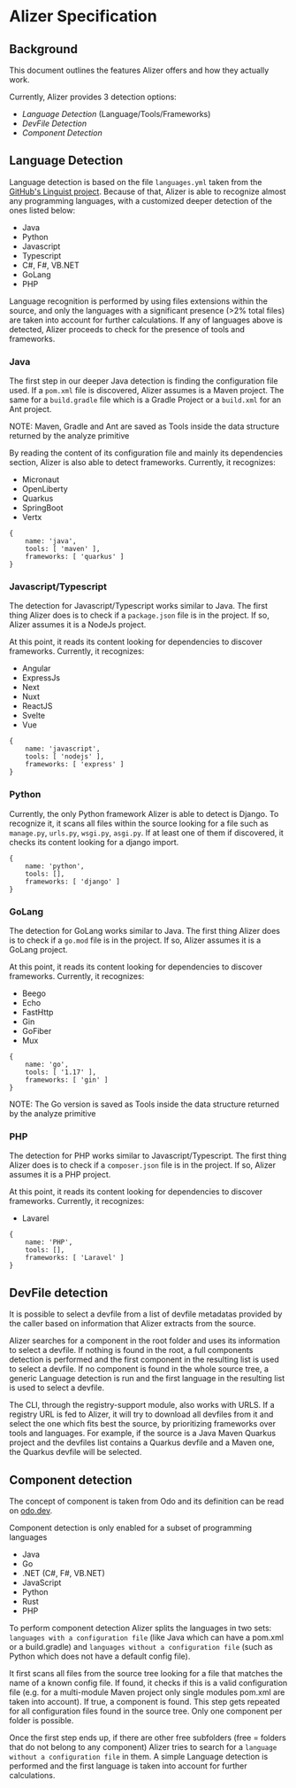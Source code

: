 # Alizer Specification

## Background

This document outlines the features Alizer offers and how they actually work.

Currently, Alizer provides 3 detection options:

- _Language Detection_ (Language/Tools/Frameworks)
- _DevFile Detection_
- _Component Detection_

## Language Detection

Language detection is based on the file `languages.yml` taken from the [GitHub's Linguist project](https://github.com/github/linguist/blob/master/lib/linguist/languages.yml). Because of that, Alizer is able to recognize almost any programming languages, with a customized deeper detection of the
ones listed below:

- Java
- Python
- Javascript
- Typescript
- C#, F#, VB.NET
- GoLang
- PHP

Language recognition is performed by using files extensions within the source, and only the languages with a significant
presence (>2% total files) are taken into account for further calculations. If any of languages above is detected, Alizer proceeds to check for the presence of tools and frameworks.

### Java

The first step in our deeper Java detection is finding the configuration file used. If a `pom.xml` file is discovered,
Alizer assumes is a Maven project. The same for a `build.gradle` file which is a Gradle Project or a `build.xml` for an
Ant project.

NOTE: Maven, Gradle and Ant are saved as Tools inside the data structure returned by the analyze primitive

By reading the content of its configuration file and mainly its dependencies section, Alizer is also able to detect
frameworks. Currently, it recognizes:

- Micronaut
- OpenLiberty
- Quarkus
- SpringBoot
- Vertx

```
{
    name: 'java',
    tools: [ 'maven' ],
    frameworks: [ 'quarkus' ]
}
```

### Javascript/Typescript

The detection for Javascript/Typescript works similar to Java. The first thing Alizer does is to check if a `package.json`
file is in the project. If so, Alizer assumes it is a NodeJs project.

At this point, it reads its content looking for dependencies to discover frameworks. Currently, it recognizes:

- Angular
- ExpressJs
- Next
- Nuxt
- ReactJS
- Svelte
- Vue

```
{
    name: 'javascript',
    tools: [ 'nodejs' ],
    frameworks: [ 'express' ]
}
```

### Python

Currently, the only Python framework Alizer is able to detect is Django.
To recognize it, it scans all files within the source looking for a file such as `manage.py`, `urls.py`, `wsgi.py`,
`asgi.py`. If at least one of them if discovered, it checks its content looking for a django import.

```
{
    name: 'python',
    tools: [],
    frameworks: [ 'django' ]
}
```

### GoLang

The detection for GoLang works similar to Java. The first thing Alizer does is to check if a `go.mod`
file is in the project. If so, Alizer assumes it is a GoLang project.

At this point, it reads its content looking for dependencies to discover frameworks. Currently, it recognizes:

- Beego
- Echo
- FastHttp
- Gin
- GoFiber
- Mux

```
{
    name: 'go',
    tools: [ '1.17' ],
    frameworks: [ 'gin' ]
}
```

NOTE: The Go version is saved as Tools inside the data structure returned by the analyze primitive

### PHP

The detection for PHP works similar to Javascript/Typescript. The first thing Alizer does is to check if a `composer.json`
file is in the project. If so, Alizer assumes it is a PHP project.

At this point, it reads its content looking for dependencies to discover frameworks. Currently, it recognizes:

- Lavarel

```
{
    name: 'PHP',
    tools: [],
    frameworks: [ 'Laravel' ]
}
```

## DevFile detection

It is possible to select a devfile from a list of devfile metadatas provided by the caller based on information that
Alizer extracts from the source.

Alizer searches for a component in the root folder and uses its information to select a devfile. If nothing is found in the root,
a full components detection is performed and the first component in the resulting list is used to select a devfile.
If no component is found in the whole source tree, a generic Language detection is run and the first language in the resulting list is used to select a devfile.

The CLI, through the registry-support module, also works with URLS. If a registry URL is fed to Alizer, it will try to
download all devfiles from it and select the one which fits best the source, by prioritizing frameworks over tools and languages.
For example, if the source is a Java Maven Quarkus project and the devfiles list contains a Quarkus devfile and a Maven
one, the Quarkus devfile will be selected.

## Component detection

The concept of component is taken from Odo and its definition can be read on [odo.dev](https://odo.dev/docs/getting-started/basics/#component).

Component detection is only enabled for a subset of programming languages

- Java
- Go
- .NET (C#, F#, VB.NET)
- JavaScript
- Python
- Rust
- PHP

To perform component detection Alizer splits the languages in two sets: `languages with a configuration file` (like Java
which can have a pom.xml or a build.gradle) and `languages without a configuration file` (such as Python which does not have a
default config file).

It first scans all files from the source tree looking for a file that matches the name of a known
config file. If found, it checks if this is a valid configuration file (e.g. for a multi-module Maven project only single
modules pom.xml are taken into account). If true, a component is found. This step gets repeated for all configuration files found in the source tree.
Only one component per folder is possible.

Once the first step ends up, if there are other free subfolders (free = folders that do not belong to any component) Alizer tries to search for
a `language without a configuration file` in them. A simple Language detection is performed and the first language is taken into account for further calculations.
